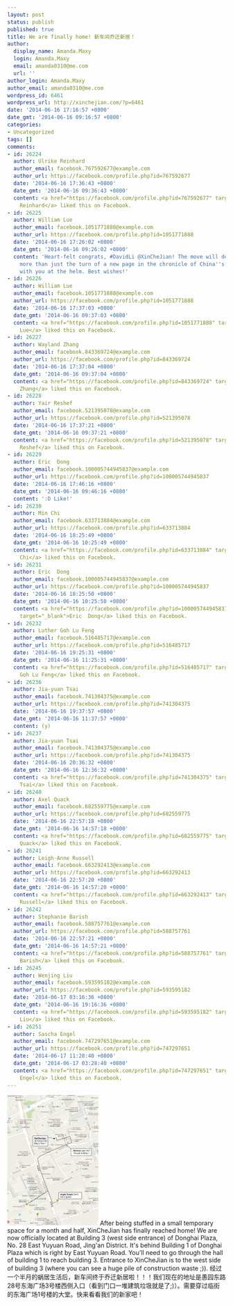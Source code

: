 ```yaml
---
layout: post
status: publish
published: true
title: We are finally home! 新车间乔迁新居！
author:
  display_name: Amanda.Maxy
  login: Amanda.Maxy
  email: amanda0310@me.com
  url: ''
author_login: Amanda.Maxy
author_email: amanda0310@me.com
wordpress_id: 6461
wordpress_url: http://xinchejian.com/?p=6461
date: '2014-06-16 17:16:57 +0800'
date_gmt: '2014-06-16 09:16:57 +0800'
categories:
- Uncategorized
tags: []
comments:
- id: 26224
  author: Ulrike Reinhard
  author_email: facebook.767592677@example.com
  author_url: https://facebook.com/profile.php?id=767592677
  date: '2014-06-16 17:36:43 +0800'
  date_gmt: '2014-06-16 09:36:43 +0800'
  content: <a href="https://facebook.com/profile.php?id=767592677" target="_blank">Ulrike
    Reinhard</a> liked this on Facebook.
- id: 26225
  author: William Lue
  author_email: facebook.1051771888@example.com
  author_url: https://facebook.com/profile.php?id=1051771888
  date: '2014-06-16 17:26:02 +0800'
  date_gmt: '2014-06-16 09:26:02 +0800'
  content: 'Heart-felt congrats, #DavidLi @XinCheJian! The move will definitely mark
    more than just the turn of a new page in the chronicle of China''s maker movement
    with you at the helm. Best wishes!'
- id: 26226
  author: William Lue
  author_email: facebook.1051771888@example.com
  author_url: https://facebook.com/profile.php?id=1051771888
  date: '2014-06-16 17:37:03 +0800'
  date_gmt: '2014-06-16 09:37:03 +0800'
  content: <a href="https://facebook.com/profile.php?id=1051771888" target="_blank">William
    Lue</a> liked this on Facebook.
- id: 26227
  author: Wayland Zhang
  author_email: facebook.843369724@example.com
  author_url: https://facebook.com/profile.php?id=843369724
  date: '2014-06-16 17:37:04 +0800'
  date_gmt: '2014-06-16 09:37:04 +0800'
  content: <a href="https://facebook.com/profile.php?id=843369724" target="_blank">Wayland
    Zhang</a> liked this on Facebook.
- id: 26228
  author: Yair Reshef
  author_email: facebook.521395078@example.com
  author_url: https://facebook.com/profile.php?id=521395078
  date: '2014-06-16 17:37:21 +0800'
  date_gmt: '2014-06-16 09:37:21 +0800'
  content: <a href="https://facebook.com/profile.php?id=521395078" target="_blank">Yair
    Reshef</a> liked this on Facebook.
- id: 26229
  author: Eric  Dong
  author_email: facebook.100005744945837@example.com
  author_url: https://facebook.com/profile.php?id=100005744945837
  date: '2014-06-16 17:46:16 +0800'
  date_gmt: '2014-06-16 09:46:16 +0800'
  content: ':D Like!'
- id: 26230
  author: Min Chi
  author_email: facebook.633713884@example.com
  author_url: https://facebook.com/profile.php?id=633713884
  date: '2014-06-16 18:25:49 +0800'
  date_gmt: '2014-06-16 10:25:49 +0800'
  content: <a href="https://facebook.com/profile.php?id=633713884" target="_blank">Min
    Chi</a> liked this on Facebook.
- id: 26231
  author: Eric  Dong
  author_email: facebook.100005744945837@example.com
  author_url: https://facebook.com/profile.php?id=100005744945837
  date: '2014-06-16 18:25:50 +0800'
  date_gmt: '2014-06-16 10:25:50 +0800'
  content: <a href="https://facebook.com/profile.php?id=100005744945837"
    target="_blank">Eric  Dong</a> liked this on Facebook.
- id: 26232
  author: Luther Goh Lu Feng
  author_email: facebook.516485717@example.com
  author_url: https://facebook.com/profile.php?id=516485717
  date: '2014-06-16 19:25:31 +0800'
  date_gmt: '2014-06-16 11:25:31 +0800'
  content: <a href="https://facebook.com/profile.php?id=516485717" target="_blank">Luther
    Goh Lu Feng</a> liked this on Facebook.
- id: 26236
  author: Jia-yuan Tsai
  author_email: facebook.741304375@example.com
  author_url: https://facebook.com/profile.php?id=741304375
  date: '2014-06-16 19:37:57 +0800'
  date_gmt: '2014-06-16 11:37:57 +0800'
  content: (y)
- id: 26237
  author: Jia-yuan Tsai
  author_email: facebook.741304375@example.com
  author_url: https://facebook.com/profile.php?id=741304375
  date: '2014-06-16 20:36:32 +0800'
  date_gmt: '2014-06-16 12:36:32 +0800'
  content: <a href="https://facebook.com/profile.php?id=741304375" target="_blank">Jia-yuan
    Tsai</a> liked this on Facebook.
- id: 26240
  author: Axel Quack
  author_email: facebook.682559775@example.com
  author_url: https://facebook.com/profile.php?id=682559775
  date: '2014-06-16 22:57:18 +0800'
  date_gmt: '2014-06-16 14:57:18 +0800'
  content: <a href="https://facebook.com/profile.php?id=682559775" target="_blank">Axel
    Quack</a> liked this on Facebook.
- id: 26241
  author: Leigh-Anne Russell
  author_email: facebook.663292413@example.com
  author_url: https://facebook.com/profile.php?id=663292413
  date: '2014-06-16 22:57:20 +0800'
  date_gmt: '2014-06-16 14:57:20 +0800'
  content: <a href="https://facebook.com/profile.php?id=663292413" target="_blank">Leigh-Anne
    Russell</a> liked this on Facebook.
- id: 26242
  author: Stephanie Barish
  author_email: facebook.588757761@example.com
  author_url: https://facebook.com/profile.php?id=588757761
  date: '2014-06-16 22:57:21 +0800'
  date_gmt: '2014-06-16 14:57:21 +0800'
  content: <a href="https://facebook.com/profile.php?id=588757761" target="_blank">Stephanie
    Barish</a> liked this on Facebook.
- id: 26245
  author: Wenjing Liu
  author_email: facebook.593595182@example.com
  author_url: https://facebook.com/profile.php?id=593595182
  date: '2014-06-17 03:16:36 +0800'
  date_gmt: '2014-06-16 19:16:36 +0800'
  content: <a href="https://facebook.com/profile.php?id=593595182" target="_blank">Wenjing
    Liu</a> liked this on Facebook.
- id: 26251
  author: Sascha Engel
  author_email: facebook.747297651@example.com
  author_url: https://facebook.com/profile.php?id=747297651
  date: '2014-06-17 11:28:40 +0800'
  date_gmt: '2014-06-17 03:28:40 +0800'
  content: <a href="https://facebook.com/profile.php?id=747297651" target="_blank">Sascha
    Engel</a> liked this on Facebook.
---
```

<p><a href="/uploads/2014/06/xcjmap.jpg"><img class="aligncenter size-medium wp-image-6510" src="/uploads/2014/06/xcjmap-210x300.jpg" alt="xcjmap" width="210" height="300" /></a> After being stuffed in a small temporary space for a month and half, XinCheJian has finally reached home! We are now officially located at Building 3 (west side entrance) of Donghai Plaza, No. 28 East Yuyuan Road, Jing'an District. It's behind Building 1 of Donghai Plaza which is right by East Yuyuan Road. You'll need to go through the hall of building 1 to reach building 3. Entrance to XinCheJian is to the west side of building 3 (where you can see a huge pile of construction waste ;)). 经过一个半月的蜗居生活后，新车间终于乔迁新居啦！！！我们现在的地址是愚园东路28号东海广场3号楼西侧入口（看到门口一堆建筑垃圾就是了;)）。需要穿过临街的东海广场1号楼的大堂。快来看看我们的新家吧！</p>
